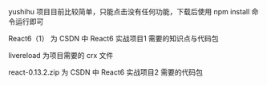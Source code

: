 yushihu 项目目前比较简单，只能点击没有任何功能，下载后使用 npm install 命令运行即可

React6（1） 为 CSDN 中 React6 实战项目1 需要的知识点与代码包

livereload 为项目需要的 crx 文件

react-0.13.2.zip 为 CSDN 中 React6 实战项目2 需要的代码包
